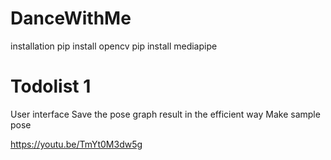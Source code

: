 # DanceWithMe

installation
pip install opencv
pip install mediapipe


# Todolist 1
User interface
Save the pose graph result in the efficient way
Make sample pose


https://youtu.be/TmYt0M3dw5g

